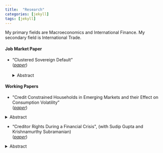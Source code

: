 ```yaml
---
title:  "Research"
categories: [jekyll]
tags: [jekyll]
---
```


<p>My primary fields are Macroeconomics and International Finance. My secondary field is  International Trade.
</p>

<h4 id="job-market-paper">Job Market Paper</h4>
<ul>
  <li>“Clustered Sovereign Default”
<br />(<a href="{{ site.baseurl }}/files/Paper1.pdf" target="_blank"><em>paper</em></a>)</li>
<br /><details><summary>Abstract</summary>Clustered sovereign defaults are a recurring phenomenon. In order to understand the nature of shocks and the mechanism through which these shocks lead countries to clustered defaults, the paper starts with a joint estimation of the structural parameters driving the output process of 24 defaulting countries and a process for the world interest rate. The postulated output process includes transitory and permanent global components as well as transitory and permanent country-specific components. The paper then builds a sovereign default model augmented with financial frictions at the firm level. In spite of the fact that the shocks are estimated independently of the model or of default data, once fed into the model, they reproduce the clustered default of 1982, providing a joint validation of the model and the estimated driving forces. The model predicts that it is the global shocks to the transitory component of output that are most important in leading countries to default in clusters. Contrary to what is commonly believed, the Volcker interest-rate hike was not a determinant factor of the 1982 developing country debt crisis.</details>

</ul>

<h4 id="working-papers">Working Papers</h4>
<ul>
  <li>"Credit Constrained Households in Emerging Markets and their Effect on Consumption Volatility”
<br />(<a href=".{{ site.baseurl }}/files/Paper2.pdf" target="_blank"><em>paper</em></a>)</li>
</ul>
<details><summary>Abstract</summary>In order to explain high consumption volatility and the ratio of consumption to output volatility, the key financial friction that has been considered in the literature is the interest rate shock to the economy. This paper builds a quantitative model by including hand to mouth consumers, which along with interest rate shock acts as the second financial friction. With the data from 18 rich, 25 poor and 32 emerging countries, the paper uses Bayesian estimation method to estimate the parameters of the RBC model with and without hand to mouth consumers for each country and looks at the importance of having hand to mouth consumers in the model. The paper finds that having hand-to-mouth consumers in the model increases the ratio of consumption to output volatility. The paper also finds that, on an average, the contribution of non-stationary shocks towards volatility of TFP is 34% for rich countries, 46% for emerging countries, and 50% for poor countries. The results are in contrast with previous research where some predicted TFP growth is driven primarily by non-stationary productivity shocks while others suggested a negligible role of non-stationary productivity shocks.</details>
<ul>
  <li>“Creditor Rights During a Financial Crisis", (with Sudip Gupta and Krishnamurthy Subramanian)
<br />(<a href="{{ site.baseurl }}/files/Paper3.pdf" target="_blank"><em>paper</em></a>)</li>
</ul>
<details><summary>Abstract</summary>Optimal debt contracts seek to balance ex-post control rights allocated to creditors against borrowers' need to secure financing ex-ante. Post a financial crisis that is accompanied by a recession, the likelihood of ex-post adverse outcomes increases while ex-ante financing opportunities dry up. What is the effect of this interplay on the control rights assumed by creditors during a financial crisis? We study this question by comparing covenants in bank loans issued before and after the financial crisis of 2008. We find that post the crisis: (i) covenants requiring provision of liquidity and those restricting leverage in the capital structure were more likely; (ii) covenants restricting capital expenditures and those related to borrower performance were less likely; and (iii) using difference-in-difference tests, we find that these differences were disproportionately more pronounced for loans taken for financial restructuring but not for other loans. We argue that post the financial crisis, loan contracts responded primarily to heightened risks of debt-equity conflicts stemming from asset substitution, illiquidity transformation and debt overhang. Finally, these differences in covenants have real effects by affecting the capital expenditures of firms. To our knowledge, ours is the first study to examine the effects of a financial crisis on creditor rights outside bankruptcy. Our study highlights another channel -- creditor rights outside bankruptcy -- through which the real effects of a financial crisis permeate through the economy.</details>
